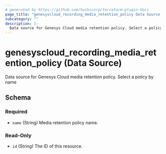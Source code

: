 ```yaml
---
# generated by https://github.com/hashicorp/terraform-plugin-docs
page_title: "genesyscloud_recording_media_retention_policy Data Source - terraform-provider-genesyscloud"
subcategory: ""
description: |-
  Data source for Genesys Cloud media retention policy. Select a policy by name
---
```


# genesyscloud_recording_media_retention_policy (Data Source)

Data source for Genesys Cloud media retention policy. Select a policy by name



<!-- schema generated by tfplugindocs -->
## Schema

### Required

- `name` (String) Media retention policy name.

### Read-Only

- `id` (String) The ID of this resource.

